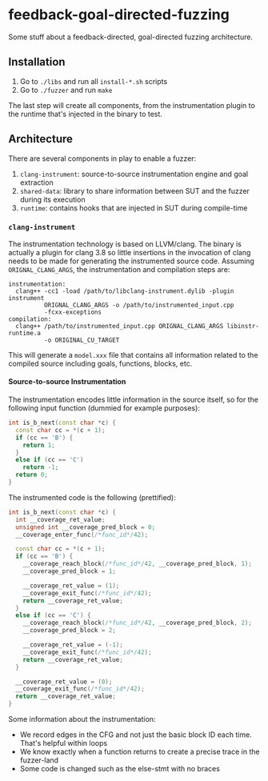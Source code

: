 # feedback-goal-directed-fuzzing
Some stuff about a feedback-directed, goal-directed fuzzing architecture.


## Installation
 1. Go to `./libs` and run all `install-*.sh` scripts
 2. Go to `./fuzzer` and run `make`

The last step will create all components, from the instrumentation plugin to the runtime that's injected in the binary to test.


## Architecture
There are several components in play to enable a fuzzer:
 1. `clang-instrument`: source-to-source instrumentation engine and goal extraction
 2. `shared-data`: library to share information between SUT and the fuzzer during its execution
 3. `runtime`: contains hooks that are injected in SUT during compile-time

### `clang-instrument`
The instrumentation technology is based on LLVM/clang. The binary is actually a plugin for clang 3.8 so little insertions in the invocation of clang needs to be made for generating the instrumented source code. Assuming `ORIGNAL_CLANG_ARGS`, the instrumentation and compilation steps are:

```
instrumentation:
  clang++ -cc1 -load /path/to/libclang-instrument.dylib -plugin instrument
          ORIGNAL_CLANG_ARGS -o /path/to/instrumented_input.cpp
          -fcxx-exceptions
compilation:
  clang++ /path/to/instrumented_input.cpp ORIGNAL_CLANG_ARGS libinstr-runtime.a
          -o ORIGINAL_CU_TARGET
```

This will generate a `model.xxx` file that contains all information related to the compiled source including goals, functions, blocks, etc.

#### Source-to-source Instrumentation
The instrumentation encodes little information in the source itself, so for the following input function (dummied for example purposes):
```c++
int is_b_next(const char *c) {
  const char cc = *(c + 1);
  if (cc == 'B') {
    return 1;
  }
  else if (cc == 'C')
    return -1;
  return 0;
}
```

The instrumented code is the following (prettified):
```c++
int is_b_next(const char *c) {
  int __coverage_ret_value;
  unsigned int __coverage_pred_block = 0;
  __coverage_enter_func(/*func_id*/42);

  const char cc = *(c + 1);
  if (cc == 'B') {
    __coverage_reach_block(/*func_id*/42, __coverage_pred_block, 1);
    __coverage_pred_block = 1;

    __coverage_ret_value = (1);
    __coverage_exit_func(/*func_id*/42);
    return __coverage_ret_value;
  }
  else if (cc == 'C') {
    __coverage_reach_block(/*func_id*/42, __coverage_pred_block, 2);
    __coverage_pred_block = 2;

    __coverage_ret_value = (-1);
    __coverage_exit_func(/*func_id*/42);
    return __coverage_ret_value;
  }

  __coverage_ret_value = (0);
  __coverage_exit_func(/*func_id*/42);
  return __coverage_ret_value;
}
```

Some information about the instrumentation:
- We record edges in the CFG and not just the basic block ID each time. That's helpful within loops
- We know exactly when a function returns to create a precise trace in the fuzzer-land
- Some code is changed such as the else-stmt with no braces

